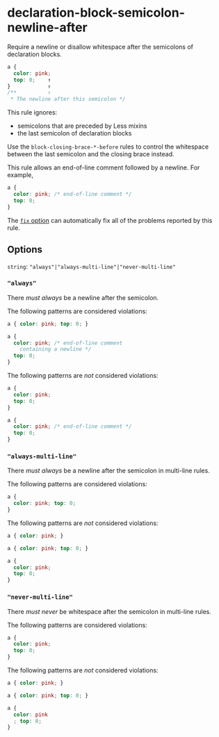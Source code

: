# declaration-block-semicolon-newline-after

Require a newline or disallow whitespace after the semicolons of declaration blocks.

```css
a {
  color: pink;
  top: 0;    ↑
}            ↑
/**          ↑
 * The newline after this semicolon */
```

This rule ignores:

-   semicolons that are preceded by Less mixins
-   the last semicolon of declaration blocks

Use the `block-closing-brace-*-before` rules to control the whitespace between the last semicolon and the closing brace instead.

This rule allows an end-of-line comment followed by a newline. For example,

```css
a {
  color: pink; /* end-of-line comment */
  top: 0;
}
```

The [`fix` option](../../../docs/user-guide/usage/options.md#fix) can automatically fix all of the problems reported by this rule.

## Options

`string`: `"always"|"always-multi-line"|"never-multi-line"`

### `"always"`

There *must always* be a newline after the semicolon.

The following patterns are considered violations:

```css
a { color: pink; top: 0; }
```

```css
a {
  color: pink; /* end-of-line comment
    containing a newline */
  top: 0;
}
```

The following patterns are *not* considered violations:

```css
a {
  color: pink;
  top: 0;
}
```

```css
a {
  color: pink; /* end-of-line comment */
  top: 0;
}
```

### `"always-multi-line"`

There *must always* be a newline after the semicolon in multi-line rules.

The following patterns are considered violations:

```css
a {
  color: pink; top: 0;
}
```

The following patterns are *not* considered violations:

```css
a { color: pink; }
```

```css
a { color: pink; top: 0; }
```

```css
a {
  color: pink;
  top: 0;
}
```

### `"never-multi-line"`

There *must never* be whitespace after the semicolon in multi-line rules.

The following patterns are considered violations:

```css
a {
  color: pink;
  top: 0;
}
```

The following patterns are *not* considered violations:

```css
a { color: pink; }
```

```css
a { color: pink; top: 0; }
```

```css
a {
  color: pink
  ; top: 0;
}
```

